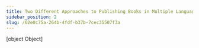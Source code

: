 ```yaml
---
title: Two Different Approaches to Publishing Books in Multiple Languages
sidebar_position: 2
slug: /62e0c75a-264b-4fdf-b37b-7cec35507f3a
---
```



[object Object]